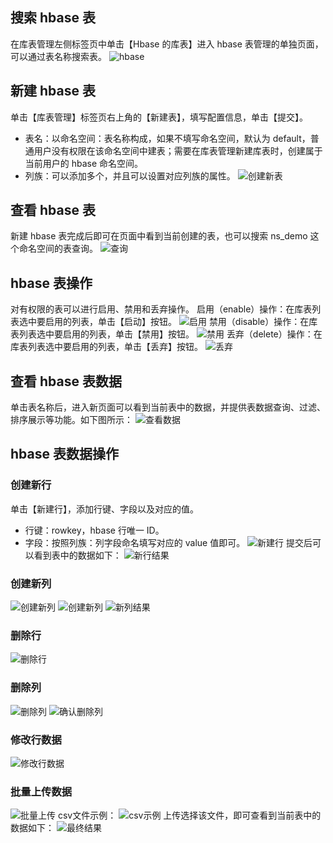 ## 搜索 hbase 表
在库表管理左侧标签页中单击【Hbase 的库表】进入 hbase 表管理的单独页面，可以通过表名称搜索表。
![hbase](//mc.qcloudimg.com/static/img/e757c8a756dff984941a0f5a2d10e2bd/image.png)
## 新建 hbase 表
单击【库表管理】标签页右上角的【新建表】，填写配置信息，单击【提交】。
- 表名：以命名空间：表名称构成，如果不填写命名空间，默认为 default，普通用户没有权限在该命名空间中建表；需要在库表管理新建库表时，创建属于当前用户的 hbase 命名空间。
- 列族：可以添加多个，并且可以设置对应列族的属性。
![创建新表](//mc.qcloudimg.com/static/img/abef9e7e4ab3a7def1bdd187b9ac7580/image.png)
## 查看 hbase 表
新建 hbase 表完成后即可在页面中看到当前创建的表，也可以搜索 ns_demo 这个命名空间的表查询。
![查询](//mc.qcloudimg.com/static/img/6038e381a5544842597621b67dad7d8d/image.png)
## hbase 表操作
对有权限的表可以进行启用、禁用和丢弃操作。
启用（enable）操作：在库表列表选中要启用的列表，单击【启动】按钮。
![启用](//mc.qcloudimg.com/static/img/6549eaede7e37fac0e36f97791896243/image.png)
禁用（disable）操作：在库表列表选中要启用的列表，单击【禁用】按钮。
![禁用](//mc.qcloudimg.com/static/img/a1a80d58b22181121c04e7377e972478/image.png)
丢弃（delete）操作：在库表列表选中要启用的列表，单击【丢弃】按钮。
![丢弃](//mc.qcloudimg.com/static/img/eedfdd0d8d7615d88f54fb617b0c2e20/image.png)
## 查看 hbase 表数据
单击表名称后，进入新页面可以看到当前表中的数据，并提供表数据查询、过滤、排序展示等功能。如下图所示：
![查看数据](//mc.qcloudimg.com/static/img/5df12b315ace27c30241594b9b402ec5/image.png)
## hbase 表数据操作
### 创建新行
单击【新建行】，添加行键、字段以及对应的值。
- 行键：rowkey，hbase 行唯一 ID。
- 字段：按照列族：列字段命名填写对应的 value 值即可。
![新建行](//mc.qcloudimg.com/static/img/bb21434ce0afa3e2757a809ca23d3fc2/image.png)
提交后可以看到表中的数据如下：
![新行结果](//mc.qcloudimg.com/static/img/20a3d18b0386a8be71dfb83e51c993d9/image.png)
### 创建新列
![创建新列](//mc.qcloudimg.com/static/img/9f6632e5f59e582f85b57e7b727d2789/image.png)
![创建新列](//mc.qcloudimg.com/static/img/21368cc4e70f14fd654ffae02c322cbf/image.png)
![新列结果](//mc.qcloudimg.com/static/img/21368cc4e70f14fd654ffae02c322cbf/image.png)
### 删除行
![删除行](//mc.qcloudimg.com/static/img/1c2097eddda134951444e4db62f11931/image.png)
### 删除列
![删除列](//mc.qcloudimg.com/static/img/a423a9bd2da7ff959bbdcaf6c103033b/image.png)
![确认删除列](//mc.qcloudimg.com/static/img/d40ef3f4830de8155a0e5185f9d983cb/image.png)
### 修改行数据
![修改行数据](//mc.qcloudimg.com/static/img/98b70d30bab84addadd31077f12bade2/image.png)
### 批量上传数据
![批量上传](//mc.qcloudimg.com/static/img/5e7953ab1bf53dbfa8479ce9db4b61e3/image.png)
csv文件示例：
![csv示例](//mc.qcloudimg.com/static/img/b7dc32a5947ffb5e4d40a1dfdbfacf8f/image.png)
上传选择该文件，即可查看到当前表中的数据如下：
![最终结果](//mc.qcloudimg.com/static/img/8a4bf547d0c2b8ae42d12d9018dafabe/image.png)

